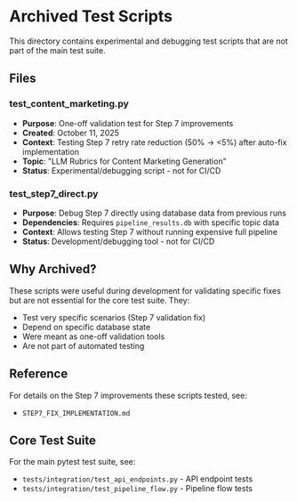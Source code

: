 # Archived Test Scripts

This directory contains experimental and debugging test scripts that are not part of the main test suite.

## Files

### test_content_marketing.py
- **Purpose**: One-off validation test for Step 7 improvements
- **Created**: October 11, 2025
- **Context**: Testing Step 7 retry rate reduction (50% → <5%) after auto-fix implementation
- **Topic**: "LLM Rubrics for Content Marketing Generation"
- **Status**: Experimental/debugging script - not for CI/CD

### test_step7_direct.py
- **Purpose**: Debug Step 7 directly using database data from previous runs
- **Dependencies**: Requires `pipeline_results.db` with specific topic data
- **Context**: Allows testing Step 7 without running expensive full pipeline
- **Status**: Development/debugging tool - not for CI/CD

## Why Archived?

These scripts were useful during development for validating specific fixes but are not essential for the core test suite. They:
- Test very specific scenarios (Step 7 validation fix)
- Depend on specific database state
- Were meant as one-off validation tools
- Are not part of automated testing

## Reference

For details on the Step 7 improvements these scripts tested, see:
- `STEP7_FIX_IMPLEMENTATION.md`

## Core Test Suite

For the main pytest test suite, see:
- `tests/integration/test_api_endpoints.py` - API endpoint tests
- `tests/integration/test_pipeline_flow.py` - Pipeline flow tests
